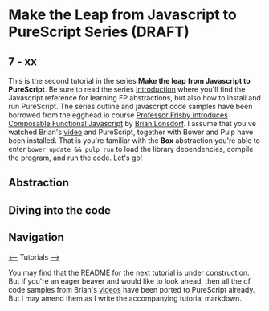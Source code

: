 # Make the Leap from Javascript to PureScript Series (DRAFT)

## 7 - xx

This is the second tutorial in the series **Make the leap from Javascript to PureScript**.  Be sure to read the series [Introduction](https://github.com/adkelley/javascript-to-purescript) where you'll find the Javascript reference for learning FP abstractions, but also how to install and run PureScript. The series outline and javascript code samples have been borrowed from the egghead.io course [Professor Frisby Introduces Composable Functional Javascript](https://egghead.io/courses/professor-frisby-introduces-composable-functional-javascript) by
[Brian Lonsdorf](https://github.com/DrBoolean). I assume that you've watched Brian's [video](https://egghead.io/lessons/javascript-linear-data-flow-with-container-style-types-box) and PureScript, together with Bower and Pulp have been installed.  That is you're familiar with the **Box** abstraction you're able to enter `bower update && pulp run` to load the library dependencies, compile the program, and run the code.  Let's go!

## Abstraction

## Diving into the code


## Navigation
[<--](https://github.com/adkelley/javascript-to-purescript/tree/master/tut06) Tutorials [-->](https://github.com/adkelley/javascript-to-purescript/tree/master/tut08)

You may find that the README for the next tutorial is under construction. But if you're an eager beaver and would like to look ahead, then all the of code samples from Brian's [videos](https://egghead.io/courses/professor-frisby-introduces-composable-functional-javascript) have been ported to PureScript already. But I may amend them as I write the accompanying tutorial markdown.  
